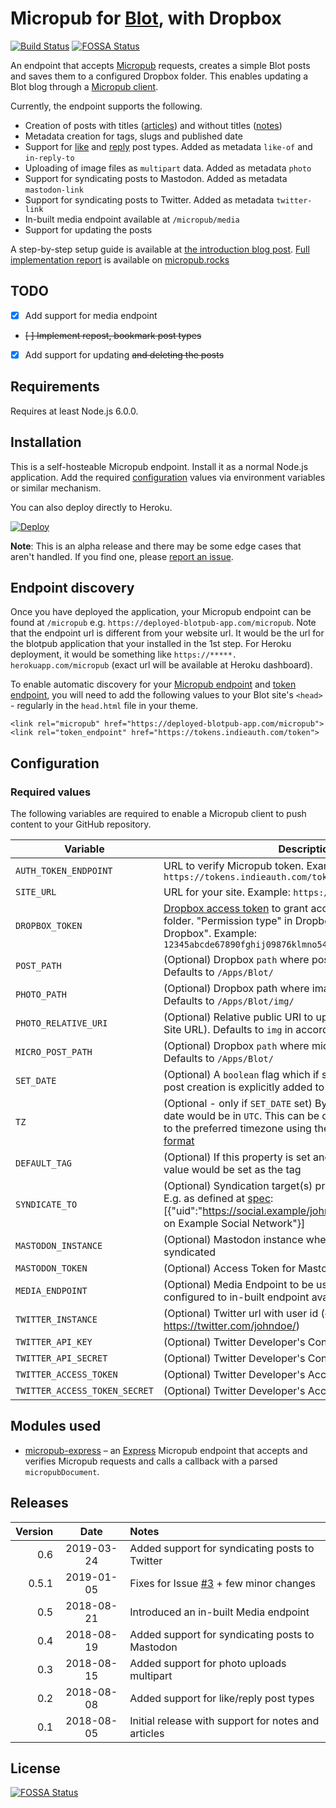 # Micropub for [Blot](https://blot.im), with Dropbox
[![Build Status](https://travis-ci.org/am1t/blotpub.svg?branch=master)](https://travis-ci.org/am1t/blotpub) [![FOSSA Status](https://app.fossa.io/api/projects/git%2Bgithub.com%2Fam1t%2Fblotpub.svg?type=shield)](https://app.fossa.io/projects/git%2Bgithub.com%2Fam1t%2Fblotpub?ref=badge_shield)

An endpoint that accepts [Micropub](http://micropub.net/) requests, creates a simple Blot posts and saves them to a configured Dropbox folder. This enables updating a Blot blog through a [Micropub client](https://indieweb.org/Micropub/Clients).

Currently, the endpoint supports the following.

* Creation of posts with titles ([articles](https://indieweb.org/article)) and without titles ([notes](https://indieweb.org/note))
* Metadata creation for tags, slugs and published date
* Support for [like](https://indieweb.org/like) and [reply](https://indieweb.org/reply) post types. Added as metadata `like-of` and `in-reply-to`
* Uploading of image files as `multipart` data. Added as metadata `photo`
* Support for syndicating posts to Mastodon. Added as metadata `mastodon-link`
* Support for syndicating posts to Twitter. Added as metadata `twitter-link`
* In-built media endpoint available at `/micropub/media`
* Support for updating the posts

A step-by-step setup guide is available at [the introduction blog post](https://blog.amitgawande.com/micropub-endpoint-for-blot). [Full implementation report](https://micropub.rocks/implementation-reports/servers/265/WkpcEN4FhqpE4HN6La7E) is available on [micropub.rocks](https://micropub.rocks/)

## TODO
* [x] Add support for media endpoint
* ~~[ ] Implement repost, bookmark post types~~
* [x] Add support for updating ~~and deleting the posts~~

## Requirements
Requires at least Node.js 6.0.0.

## Installation
This is a self-hosteable Micropub endpoint. Install it as a normal Node.js application. Add the required [configuration](#configuration) values via environment variables or similar mechanism. 

You can also deploy directly to Heroku.

[![Deploy](https://www.herokucdn.com/deploy/button.svg)](https://heroku.com/deploy?template=https://github.com/am1t/blotpub)

**Note**: This is an alpha release and there may be some edge cases that aren't handled. If you find one, please [report an issue](https://github.com/am1t/blotpub/issues/new).

## Endpoint discovery
Once you have deployed the application, your Micropub endpoint can be found at `/micropub` e.g. `https://deployed-blotpub-app.com/micropub`. Note that the endpoint url is different from your website url. It would be the url for the blotpub application that your installed in the 1st step. For Heroku deployment, it would be something like `https://*****. herokuapp.com/micropub` (exact url will be available at Heroku dashboard).

To enable automatic discovery for your [Micropub endpoint](https://indieweb.org/micropub#Endpoint_Discovery) and [token endpoint](https://indieweb.org/obtaining-an-access-token#Discovery), you will need to add the following values to your Blot site's `<head>` - regularly in the `head.html` file in your theme.

```
<link rel="micropub" href="https://deployed-blotpub-app.com/micropub">
<link rel="token_endpoint" href="https://tokens.indieauth.com/token">
```

## Configuration
### Required values
The following variables are required to enable a Micropub client to push content to your GitHub repository.

Variable | Description
-------- | -----------
`AUTH_TOKEN_ENDPOINT` | URL to verify Micropub token. Example: `https://tokens.indieauth.com/token`
`SITE_URL` | URL for your site. Example: `https://johndoe.example`
`DROPBOX_TOKEN` | [Dropbox access token](https://blogs.dropbox.com/developers/2014/05/generate-an-access-token-for-your-own-account/) to grant access to your Dropbox folder. "Permission type" in Dropbox should be "Full Dropbox". Example: `12345abcde67890fghij09876klmno54321pqrst`
`POST_PATH` | (Optional) Dropbox `path` where posts are to be stored. Defaults to `/Apps/Blot/`
`PHOTO_PATH` | (Optional) Dropbox path where images are to be stored. Defaults to `/Apps/Blot/img/`
`PHOTO_RELATIVE_URI` | (Optional) Relative public URI to uploaded images (ignoring Site URL). Defaults to `img` in accordance with `PHOTO_PATH`
`MICRO_POST_PATH` | (Optional) Dropbox `path` where micro posts are to be stored. Defaults to `/Apps/Blot/`
`SET_DATE` | (Optional) A `boolean` flag which if set to `true`, date of the post creation is explicitly added to post metadata
`TZ` | (Optional - only if `SET_DATE` set) By default, post creation date would be in `UTC`. This can be overridden by setting this to the preferred timezone using the [TZ Database Timezone format](http://en.wikipedia.org/wiki/List_of_tz_database_time_zones)
`DEFAULT_TAG` | (Optional) If this property is set and no category is provided, value would be set as the tag
`SYNDICATE_TO` | (Optional) Syndication target(s) provided as a JSON array. E.g. as defined at [spec](https://www.w3.org/TR/micropub/#syndication-targets): [{"uid":"https://social.example/johndoe/","name":"@johndoe on Example Social Network"}]
`MASTODON_INSTANCE` | (Optional) Mastodon instance where posts need to be syndicated
`MASTODON_TOKEN` | (Optional) Access Token for Mastodon
`MEDIA_ENDPOINT` | (Optional) Media Endpoint to be used. Can also be configured to in-built endpoint available at `/micropub/media`
`TWITTER_INSTANCE` | (Optional) Twitter url with user id (e.g. https://twitter.com/johndoe/)
`TWITTER_API_KEY` | (Optional) Twitter Developer's Consumer API Key
`TWITTER_API_SECRET` | (Optional) Twitter Developer's Consumer API Secret
`TWITTER_ACCESS_TOKEN` | (Optional) Twitter Developer's Access Token
`TWITTER_ACCESS_TOKEN_SECRET` | (Optional) Twitter Developer's Access Token Secret

## Modules used
* [micropub-express](https://github.com/voxpelli/node-micropub-express) – an [Express](http://expressjs.com/) Micropub endpoint that accepts and verifies Micropub requests and calls a callback with a parsed `micropubDocument`.

## Releases
Version | Date | Notes
-------:|:----:|:-----
0.6 | 2019-03-24 | Added support for syndicating posts to Twitter
0.5.1 | 2019-01-05 | Fixes for Issue [#3](https://github.com/am1t/blotpub/issues/3) + few minor changes
0.5 | 2018-08-21 | Introduced an in-built Media endpoint
0.4 | 2018-08-19 | Added support for syndicating posts to Mastodon
0.3 | 2018-08-15 | Added support for photo uploads multipart
0.2 | 2018-08-08 | Added support for like/reply post types
0.1 | 2018-08-05 | Initial release with support for notes and articles 


## License
[![FOSSA Status](https://app.fossa.io/api/projects/git%2Bgithub.com%2Fam1t%2Fblotpub.svg?type=large)](https://app.fossa.io/projects/git%2Bgithub.com%2Fam1t%2Fblotpub?ref=badge_large)
